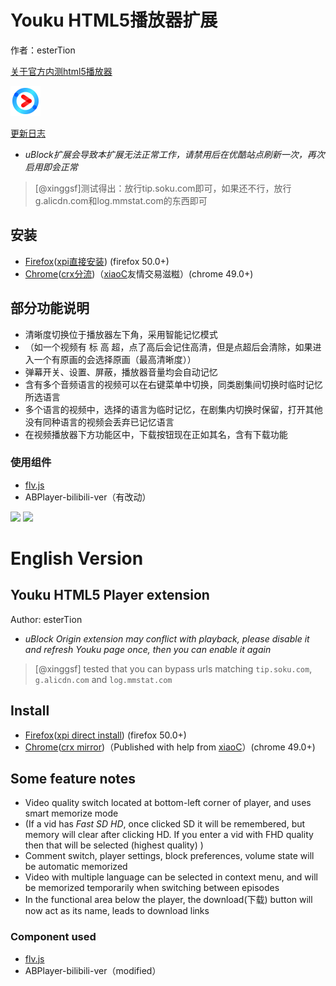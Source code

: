 # Youku HTML5播放器扩展
作者：esterTion

[关于官方内测html5播放器](native-html5.md)

![](icon.png)

[更新日志](update_note.md)
- *uBlock扩展会导致本扩展无法正常工作，请禁用后在优酷站点刷新一次，再次启用即会正常*
> [@xinggsf]测试得出：放行tip.soku.com即可，如果还不行，放行g.alicdn.com和log.mmstat.com的东西即可

## 安装
- [Firefox](https://addons.mozilla.org/zh-CN/firefox/addon/youku-html5-player/)([xpi直接安装](https://estertion.github.io/Youku-HTML5-Player/signed.xpi)) (firefox 50.0+)
- [Chrome](https://chrome.google.com/webstore/detail/youku-html5-player/fpnknfakcmgkbhccgpgnbaddggjligol)([crx分流](https://estertion.github.io/Youku-HTML5-Player/signed.crx))（[xiaoC](http://www.jijidown.com)友情交易滋糍）(chrome 49.0+)

## 部分功能说明
- 清晰度切换位于播放器左下角，采用智能记忆模式
- （如一个视频有 标 高 超，点了高后会记住高清，但是点超后会清除，如果进入一个有原画的会选择原画（最高清晰度））
- 弹幕开关、设置、屏蔽，播放器音量均会自动记忆
- 含有多个音频语言的视频可以在右键菜单中切换，同类剧集间切换时临时记忆所选语言
- 多个语言的视频中，选择的语言为临时记忆，在剧集内切换时保留，打开其他没有同种语言的视频会丢弃已记忆语言
- 在视频播放器下方功能区中，下载按钮现在正如其名，含有下载功能

### 使用组件
- [flv.js](https://github.com/esterTion/flv.js/releases)
- ABPlayer-bilibili-ver（有改动）

![](https://estertion.win/wp-content/uploads/2017/06/227b73c94a8766549bb100e67443cd145fdad09a.png)
![](https://estertion.win/wp-content/uploads/2017/06/d0af1f732f6fffbd47543d6ee070198df57f8349.png)

# English Version
## Youku HTML5 Player extension
Author: esterTion

- *uBlock Origin extension may conflict with playback, please disable it and refresh Youku page once, then you can enable it again*
> [@xinggsf] tested that you can bypass urls matching `tip.soku.com`, `g.alicdn.com` and `log.mmstat.com`

## Install

- [Firefox](https://addons.mozilla.org/zh-CN/firefox/addon/youku-html5-player/)([xpi direct install](https://estertion.github.io/Youku-HTML5-Player/signed.xpi)) (firefox 50.0+)
- [Chrome](https://chrome.google.com/webstore/detail/youku-html5-player/fpnknfakcmgkbhccgpgnbaddggjligol)([crx mirror](https://estertion.github.io/Youku-HTML5-Player/signed.crx))（Published with help from [xiaoC](http://www.jijidown.com)）(chrome 49.0+)

## Some feature notes
- Video quality switch located at bottom-left corner of player, and uses smart memorize mode
- (If a vid has *Fast SD HD*, once clicked SD it will be remembered, but memory will clear after clicking HD. If you enter a vid with FHD quality then that will be selected (highest quality) )
- Comment switch, player settings, block preferences, volume state will be automatic memorized
- Video with multiple language can be selected in context menu, and will be memorized temporarily when switching between episodes
- In the functional area below the player, the download(下载) button will now act as its name, leads to download links

### Component used
- [flv.js](https://github.com/esterTion/flv.js/releases)
- ABPlayer-bilibili-ver（modified）
